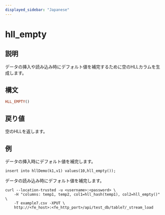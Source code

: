 ```yaml
---
displayed_sidebar: "Japanese"
---
```


# hll_empty

## 説明

データの挿入や読み込み時にデフォルト値を補完するために空のHLLカラムを生成します。

## 構文

```Haskell
HLL_EMPTY()
```

## 戻り値

空のHLLを返します。

## 例

データの挿入時にデフォルト値を補完します。

```plain text
insert into hllDemo(k1,v1) values(10,hll_empty());
```

データの読み込み時にデフォルト値を補完します。

```plain text
curl --location-trusted -u <username>:<password> \
    -H "columns: temp1, temp2, col1=hll_hash(temp1), col2=hll_empty()" \
    -T example7.csv -XPUT \
    http://<fe_host>:<fe_http_port>/api/test_db/table7/_stream_load
```